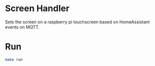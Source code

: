 # Screen Handler

Sets the screen on a raspberry pi touchscreen based on HomeAssistant events on MQTT.

# Run

~~~bash
make run
~~~
